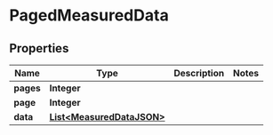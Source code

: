 

# PagedMeasuredData

## Properties

Name | Type | Description | Notes
------------ | ------------- | ------------- | -------------
**pages** | **Integer** |  | 
**page** | **Integer** |  | 
**data** | [**List&lt;MeasuredDataJSON&gt;**](MeasuredDataJSON.md) |  | 




